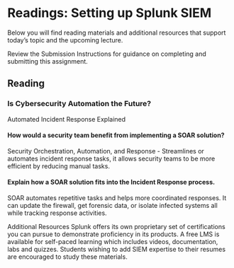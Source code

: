 # Readings: Setting up Splunk SIEM
Below you will find reading materials and additional resources that support today’s topic and the upcoming lecture.

Review the Submission Instructions for guidance on completing and submitting this assignment.

## Reading
### Is Cybersecurity Automation the Future?

Automated Incident Response Explained

#### How would a security team benefit from implementing a SOAR solution?
Security Orchestration, Automation, and Response - Streamlines or automates incident response tasks, it allows security teams to be more efficient by reducing manual tasks.

#### Explain how a SOAR solution fits into the Incident Response process.
SOAR automates repetitive tasks and helps more coordinated responses. It can update the firewall, get forensic data, or isolate infected systems all while tracking response activities.

Additional Resources
Splunk offers its own proprietary set of certifications you can pursue to demonstrate proficiency in its products. A free LMS is available for self-paced learning which includes videos, documentation, labs and quizzes. Students wishing to add SIEM expertise to their resumes are encouraged to study these materials.
